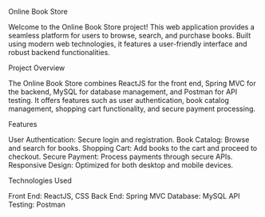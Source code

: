 Online Book Store

Welcome to the Online Book Store project! This web application provides a seamless platform for users to browse, search, and purchase books. Built using modern web technologies, it features a user-friendly interface and robust backend functionalities.

Project Overview

The Online Book Store combines ReactJS for the front end, Spring MVC for the backend, MySQL for database management, and Postman for API testing. It offers features such as user authentication, book catalog management, shopping cart functionality, and secure payment processing.

Features

User Authentication: Secure login and registration.
Book Catalog: Browse and search for books.
Shopping Cart: Add books to the cart and proceed to checkout.
Secure Payment: Process payments through secure APIs.
Responsive Design: Optimized for both desktop and mobile devices.

Technologies Used

Front End: ReactJS, CSS
Back End: Spring MVC
Database: MySQL
API Testing: Postman
